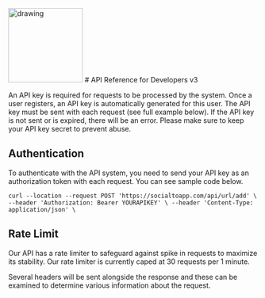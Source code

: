 <img src="https://cdn.socialtoapp.com/img/logo/logo.svg" alt="drawing" width="150px"/>
#  API Reference for Developers  v3

An API key is required for requests to be processed by the system. Once a user registers, an API key is automatically generated for this user. The API key must be sent with each request (see full example below). If the API key is not sent or is expired, there will be an error. Please make sure to keep your API key secret to prevent abuse.

##  Authentication

To authenticate with the API system, you need to send your API key as an authorization token with each request. You can see sample code below.

    curl --location --request POST 'https://socialtoapp.com/api/url/add' \ --header 'Authorization: Bearer YOURAPIKEY' \ --header 'Content-Type: application/json' \

##  Rate Limit

Our API has a rate limiter to safeguard against spike in requests to maximize its stability. Our rate limiter is currently caped at 30 requests per 1 minute.

Several headers will be sent alongside the response and these can be examined to determine various information about the request.
